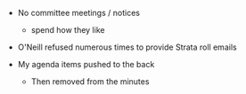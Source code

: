 - No committee meetings / notices
  - spend how they like
  
  
- O'Neill refused numerous times to provide Strata roll emails


- My agenda items pushed to the back
  - Then removed from the minutes